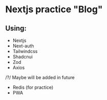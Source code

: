 # Nextjs practice "Blog"

## Using:
- Nextjs
- Next-auth
- Tailwindcss
- Shadcnui
- Zod
- Axios

/?/ Maybe will be added in future
- Redis (for practice)
- PWA